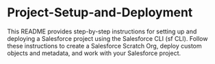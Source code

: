 # Project-Setup-and-Deployment
This README provides step-by-step instructions for setting up and deploying a Salesforce project using the Salesforce CLI (sf CLI). Follow these instructions to create a Salesforce Scratch Org, deploy custom objects and metadata, and work with your Salesforce project.
